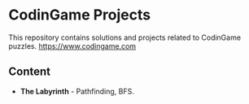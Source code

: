 # CodinGame Projects

This repository contains solutions and projects related to CodinGame puzzles. https://www.codingame.com

## Content

- **The Labyrinth** - Pathfinding, BFS.



